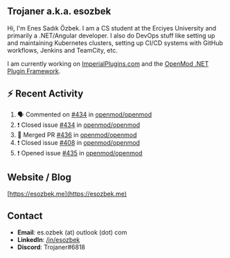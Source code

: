 ##  Trojaner a.k.a. esozbek
Hi, I'm Enes Sadık Özbek. I am a CS student at the Erciyes University and primarily a .NET/Angular developer. I also do DevOps stuff like setting up and maintaining Kubernetes clusters, setting up CI/CD systems with GitHub workflows, Jenkins and TeamCity, etc.

I am currently working on [ImperialPlugins.com](https://imperialplugins.com) and the [OpenMod .NET Plugin Framework](https://github.com/openmod/openmod). 

## :zap: Recent Activity

<!--START_SECTION:activity-->
1. 🗣 Commented on [#434](https://github.com/openmod/openmod/issues/434) in [openmod/openmod](https://github.com/openmod/openmod)
2. ❗️ Closed issue [#434](https://github.com/openmod/openmod/issues/434) in [openmod/openmod](https://github.com/openmod/openmod)
3. 🎉 Merged PR [#436](https://github.com/openmod/openmod/pull/436) in [openmod/openmod](https://github.com/openmod/openmod)
4. ❗️ Closed issue [#408](https://github.com/openmod/openmod/issues/408) in [openmod/openmod](https://github.com/openmod/openmod)
5. ❗️ Opened issue [#435](https://github.com/openmod/openmod/issues/435) in [openmod/openmod](https://github.com/openmod/openmod)
<!--END_SECTION:activity-->

## Website / Blog
[https://esozbek.me](https://esozbek.me)

## Contact
- **Email**: es.ozbek (at) outlook (dot) com
- **LinkedIn**: [/in/esozbek](https://linkedin.com/in/esozbek)
- **Discord**: Trojaner#6818
